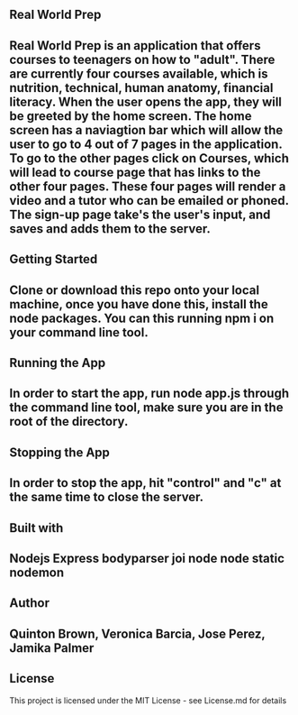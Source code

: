 Real World Prep
---
Real World Prep is an application that offers courses to teenagers on how to "adult". There are currently four courses
available, which is nutrition, technical, human anatomy, financial literacy. When the user opens the app, they will be greeted 
by the home screen. The home screen has a naviagtion bar which will allow the user to go to 4 out of 7 pages in the application.
To go to the other pages click on Courses, which will lead to course page that has links to the other four pages. These four
pages will render a video and a tutor who can be emailed or phoned. The sign-up page take's the user's input, and saves and
adds them to the server.
---
Getting Started
---
Clone or download this repo onto your local machine, once you have done this, install the node packages. You can this running 
npm i on your command line tool.
---
Running the App
---
In order to start the app, run node app.js through the command line tool, make sure you are in the root of the directory.
---
Stopping the App
---
In order to stop the app, hit "control" and "c" at the same time to close the server.
---
Built with
---
Nodejs
Express
bodyparser
joi
node
node static
nodemon
---
Author
---
Quinton Brown, Veronica Barcia, Jose Perez, Jamika Palmer
---
License
---
This project is licensed under the MIT License - see License.md for details
